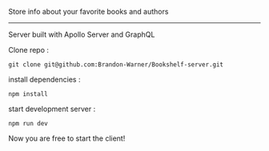 Store info about your favorite books and authors

---

Server built with Apollo Server and GraphQL

Clone repo :

```console
git clone git@github.com:Brandon-Warner/Bookshelf-server.git
```

install dependencies :

```console
npm install
```

start development server :

```console
npm run dev
```

Now you are free to start the client!
